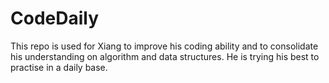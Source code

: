 # CodeDaily
This repo is used for Xiang to improve his coding ability and to consolidate his understanding on algorithm and data structures. He is trying his best to practise in a daily base. 
